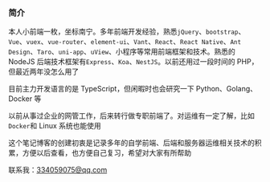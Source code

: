 ### 简介

本人小前端一枚，坐标南宁。多年前端开发经验，熟悉`jQuery`、`bootstrap`、`Vue`、`vuex`、`vue-router`、`element-ui`、`Vant`、`React`、`React Native`、`Ant Design`、`Taro`、`uni-app`、`uView`、小程序等常用前端框架和技术。熟悉的 NodeJS 后端技术框架有`Express`、`Koa`、`NestJS`。以前还用过一段时间的 PHP，但最近两年没怎么用了

目前主力开发语言的是 TypeScript，但闲暇时也会研究一下 Python、Golang、Docker 等

以前从事过企业的网管工作，后来转行做专职前端了。对运维有一定了解，比如`Docker`和 Linux 系统也能使用

这个笔记博客的创建初衷是记录多年的自学前端、后端和服务器运维相关技术的积累，方便以后查看，也方便自己复习，希望对大家有所帮助

联系我：<334059075@qq.com>
